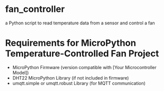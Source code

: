 # fan_controller
a Python script to read temperature data from a sensor and control a fan

# Requirements for MicroPython Temperature-Controlled Fan Project
- MicroPython Firmware (version compatible with [Your Microcontroller Model])
- DHT22 MicroPython Library (if not included in firmware)
- umqtt.simple or umqtt.robust Library (for MQTT communication)
